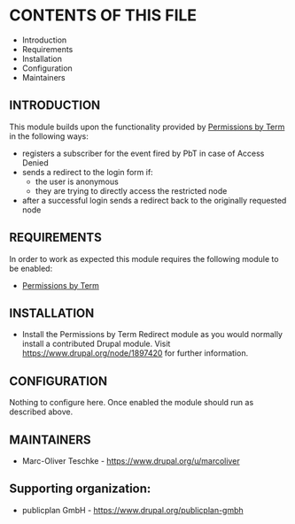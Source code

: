 # CONTENTS OF THIS FILE

* Introduction
* Requirements
* Installation
* Configuration
* Maintainers

## INTRODUCTION

This module builds upon the functionality provided by 
[Permissions by Term](https://www.drupal.org/project/permissions_by_term) 
in the following ways:

* registers a subscriber for the event fired by PbT in case of Access Denied
* sends a redirect to the login form if:
  * the user is anonymous
  * they are trying to directly access the restricted node
* after a successful login sends a redirect back to the originally requested 
node

## REQUIREMENTS

In order to work as expected this module requires the following module to be
 enabled:

* [Permissions by Term](https://www.drupal.org/project/permissions_by_term)

## INSTALLATION

 * Install the Permissions by Term Redirect module as you would normally 
   install a contributed Drupal module. 
   Visit https://www.drupal.org/node/1897420 for further information.

## CONFIGURATION

Nothing to configure here. Once enabled the module should run as described 
above.

## MAINTAINERS

 * Marc-Oliver Teschke - https://www.drupal.org/u/marcoliver

## Supporting organization:

 * publicplan GmbH - https://www.drupal.org/publicplan-gmbh
